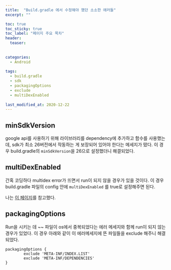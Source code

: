 ```yaml
---
title:  "Build.gradle 에서 수정해야 했던 소소한 에러들"
excerpt: ""

toc: true
toc_sticky: true
toc_label: "페이지 주요 목차"
header:
  teaser: 
  
  
categories:
  - Android
  
tags:
  - build.gradle
  - sdk
  - packagingOptions
  - exclude
  - multiDexEnabled
  
last_modified_at: 2020-12-22
---
```


## minSdkVersion

google api를 사용하기 위해 라이브러리를 dependency에 추가하고 함수를 사용했는데, sdk가 최소 26버전에서 작동하는 게 보장되어 있어야 한다는 메세지가 떴다. 이 경우 
build.gradle의 `minSdkVersion`을 26으로 설정했더니 해결되었다.

## multiDexEnabled

간혹 코딩하다 multidex error가 뜨면서 run이 되지 않을 경우가 있을 것이다. 이 경우 build.gradle 파일의 config 안에 `multiDexEnabled` 를 true로 설정해주면 된다. 

나는 [이 페이지](https://namget.tistory.com/entry/%EC%95%88%EB%93%9C%EB%A1%9C%EC%9D%B4%EB%93%9C-%EB%A9%80%ED%8B%B0%EB%8D%B1%EC%8A%A4multidex-%EC%97%90%EB%9F%AC-%ED%95%B4%EA%B2%B0%ED%95%98%EA%B8%B0)를 참고했다.

## packagingOptions

Run을 시키는 데 ~~ 파일이 os에서 중복되었다는 에러 메세지와 함께 run이 되지 않는 경우가 있었다. 이 경우 아래와 같이 이 에러메세지에 뜬 파일들을 exclude 해주니 해결되었다.

```
packagingOptions {
        exclude 'META-INF/INDEX.LIST'
        exclude 'META-INF/DEPENDENCIES'
}
```

